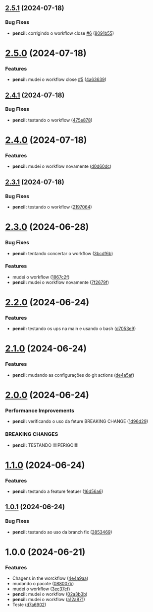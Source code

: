 ## [2.5.1](https://github.com/GustavoNobuntu/automatiza-o-de-vers-o/compare/v2.5.0...v2.5.1) (2024-07-18)


### Bug Fixes

* **pencil:** corrigindo o workflow close [#6](https://github.com/GustavoNobuntu/automatiza-o-de-vers-o/issues/6) ([8091b55](https://github.com/GustavoNobuntu/automatiza-o-de-vers-o/commit/8091b55daefa54f86c9ad779dd92b2aa8a53043b))

# [2.5.0](https://github.com/GustavoNobuntu/automatiza-o-de-vers-o/compare/v2.4.1...v2.5.0) (2024-07-18)


### Features

* **pencil:** mudei o workflow close [#5](https://github.com/GustavoNobuntu/automatiza-o-de-vers-o/issues/5) ([4a63639](https://github.com/GustavoNobuntu/automatiza-o-de-vers-o/commit/4a63639f18621b88f1633c0f5e8c2179d9b66922))

## [2.4.1](https://github.com/GustavoNobuntu/automatiza-o-de-vers-o/compare/v2.4.0...v2.4.1) (2024-07-18)


### Bug Fixes

* **pencil:** testando o workflow ([475e878](https://github.com/GustavoNobuntu/automatiza-o-de-vers-o/commit/475e8783abebf2dba2159339897a421fc35f854d))

# [2.4.0](https://github.com/GustavoNobuntu/automatiza-o-de-vers-o/compare/v2.3.1...v2.4.0) (2024-07-18)


### Features

* **pencil:** mudei o workflow novamente ([d0d60dc](https://github.com/GustavoNobuntu/automatiza-o-de-vers-o/commit/d0d60dc5c219af295e83c82bfac463fad684727a))

## [2.3.1](https://github.com/GustavoNobuntu/automatiza-o-de-vers-o/compare/v2.3.0...v2.3.1) (2024-07-18)


### Bug Fixes

* **pencil:** testando o workflow ([2197064](https://github.com/GustavoNobuntu/automatiza-o-de-vers-o/commit/2197064a736535942d78c0679659aca26f03a63d))

# [2.3.0](https://github.com/GustavoNobuntu/automatiza-o-de-vers-o/compare/v2.2.0...v2.3.0) (2024-06-28)


### Bug Fixes

* **pencil:** tentando concertar o workflow ([3bcdf6b](https://github.com/GustavoNobuntu/automatiza-o-de-vers-o/commit/3bcdf6b6a34ec44ab58728893dc900d571fec676))


### Features

* mudei o workflow ([1867c2f](https://github.com/GustavoNobuntu/automatiza-o-de-vers-o/commit/1867c2f336a5a0ce55105068affba3b55d719c93))
* **pencil:** mudei o workflow novamente ([7f2679f](https://github.com/GustavoNobuntu/automatiza-o-de-vers-o/commit/7f2679f0c96052b4551081b1fc3c471bee62ee3e))

# [2.2.0](https://github.com/GustavoNobuntu/automatiza-o-de-vers-o/compare/v2.1.0...v2.2.0) (2024-06-24)


### Features

* **pencil:** testando os ups na main e usando o bash ([d7053e9](https://github.com/GustavoNobuntu/automatiza-o-de-vers-o/commit/d7053e995ccb068510bca3e975b6914a43928004))

# [2.1.0](https://github.com/GustavoNobuntu/automatiza-o-de-vers-o/compare/v2.0.0...v2.1.0) (2024-06-24)


### Features

* **pencil:** mudando as configurações do git actions ([de4a5af](https://github.com/GustavoNobuntu/automatiza-o-de-vers-o/commit/de4a5af4d0d38c04d83cc23a87b561f7c4971689))

# [2.0.0](https://github.com/GustavoNobuntu/automatiza-o-de-vers-o/compare/v1.1.0...v2.0.0) (2024-06-24)


### Performance Improvements

* **pencil:** verificando o uso da feture BREAKING CHANGE ([1d96d29](https://github.com/GustavoNobuntu/automatiza-o-de-vers-o/commit/1d96d29ab72f5d9297e921c63e6131b021345c36))


### BREAKING CHANGES

* **pencil:** TESTANDO !!!!PERIGO!!!!

# [1.1.0](https://github.com/GustavoNobuntu/automatiza-o-de-vers-o/compare/v1.0.1...v1.1.0) (2024-06-24)


### Features

* **pencil:** testando a feature featuer ([16d56a6](https://github.com/GustavoNobuntu/automatiza-o-de-vers-o/commit/16d56a63262d9e9ec8b13637f4ccb182f0014135))

## [1.0.1](https://github.com/GustavoNobuntu/automatiza-o-de-vers-o/compare/v1.0.0...v1.0.1) (2024-06-24)


### Bug Fixes

* **pencil:** testando ao uso da branch fix ([3853469](https://github.com/GustavoNobuntu/automatiza-o-de-vers-o/commit/3853469595816f1678f1d3e624ef11213067805b))

# 1.0.0 (2024-06-21)


### Features

* Chagens in the worckflow ([4e4a9aa](https://github.com/GustavoNobuntu/automatiza-o-de-vers-o/commit/4e4a9aa6e363bc5dfd837f202c0020da562a0f58))
* mudando o pacote ([088007b](https://github.com/GustavoNobuntu/automatiza-o-de-vers-o/commit/088007b75e1ba92a22574e6e90dccc66a75108bc))
* mudei o workflow ([3ec37cf](https://github.com/GustavoNobuntu/automatiza-o-de-vers-o/commit/3ec37cff669cdb823b0dd064c145870528b54b8f))
* **pencil:** mudei o workflow ([02a3b3b](https://github.com/GustavoNobuntu/automatiza-o-de-vers-o/commit/02a3b3b0e6b4b03d1d8acfbfcca299076b30386d))
* **pencil:** mudei o workflow ([a12a871](https://github.com/GustavoNobuntu/automatiza-o-de-vers-o/commit/a12a871643a2ab1c491e9f67e161ae903baeb893))
* Teste ([d7a6902](https://github.com/GustavoNobuntu/automatiza-o-de-vers-o/commit/d7a690285ccc28ae1b77b822dd3e1b9ae45314ed))
